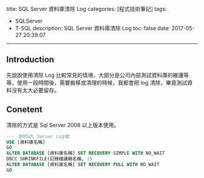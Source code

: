 title: SQL Server 資料庫清除 Log
categories: [程式技術筆記]
tags:
  - SQLServer
  - T-SQL
description: SQL Server 資料庫清除 Log
toc: false
date: 2017-05-27 20:39:07
---

## Introduction
先說說使用清除 Log 比較常見的情境，大部分是公司內部測試資料庫的維護等等，使用一段時間後，需要搬移或清理的時候，我都會把 log 清除，畢竟測試資料沒有太大必要留存。

## Conetent
清除的方式是 Sql Server 2008 以上版本使用。

``` sql
--- 清除SQL Server Log檔
USE [資料庫名稱]
GO
ALTER DATABASE [資料庫名稱] SET RECOVERY SIMPLE WITH NO_WAIT
DBCC SHRINKFILE(記錄檔邏輯名稱, 1)
ALTER DATABASE [資料庫名稱] SET RECOVERY FULL WITH NO_WAIT
GO
```
